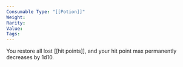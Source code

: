 ```yaml
---
Consumable Type: "[[Potion]]"
Weight: 
Rarity: 
Value: 
Tags:
---
```

You restore all lost [[hit points]], and your hit point max permanently decreases by 1d10.